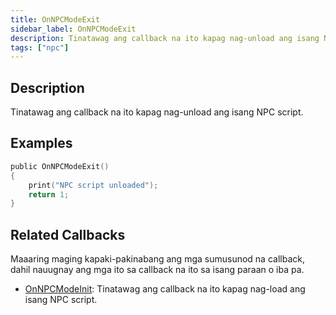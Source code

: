 ```yaml
---
title: OnNPCModeExit
sidebar_label: OnNPCModeExit
description: Tinatawag ang callback na ito kapag nag-unload ang isang NPC script.
tags: ["npc"]
---
```


## Description

Tinatawag ang callback na ito kapag nag-unload ang isang NPC script.


## Examples

```c
public OnNPCModeExit()
{
    print("NPC script unloaded");
    return 1;
}
```


## Related Callbacks

Maaaring maging kapaki-pakinabang ang mga sumusunod na callback, dahil nauugnay ang mga ito sa callback na ito sa isang paraan o iba pa.

- [OnNPCModeInit](OnNPCModeInit): Tinatawag ang callback na ito kapag nag-load ang isang NPC script.